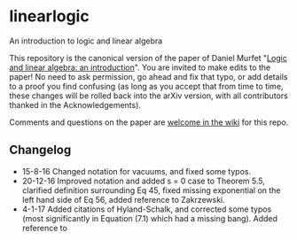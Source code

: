 # linearlogic
An introduction to logic and linear algebra

This repository is the canonical version of the paper of Daniel Murfet "[Logic and linear algebra: an introduction](http://arxiv.org/abs/1407.2650)". You are invited to make edits to the paper! No need to ask permission, go ahead and fix that typo, or add details to a proof you find confusing (as long as you accept that from time to time, these changes will be rolled back into the arXiv version, with all contributors thanked in the Acknowledgements).

Comments and questions on the paper are [welcome in the wiki](https://github.com/dmurfet/linearlogic/wiki) for this repo.

## Changelog

* 15-8-16 Changed notation for vacuums, and fixed some typos.
* 20-12-16 Improved notation and added s = 0 case to Theorem 5.5, clarified definition surrounding Eq 45, fixed missing exponential on the left hand side of Eq 56, added reference to Zakrzewski.
* 4-1-17 Added citations of Hyland-Schalk, and corrected some typos (most significantly in Equation (7.1) which had a missing bang). Added reference to 
